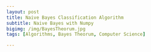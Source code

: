 ```yaml
---
layout: post
title: Naive Bayes Classification Algorithm
subtitle: Naive Bayes with Numpy
bigimg: /img/BayesTheorum.jpg
tags: [Algorithms, Bayes Theorum, Computer Science]

---
```



